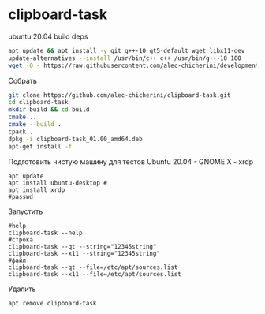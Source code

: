 # clipboard-task

ubuntu 20.04 build deps
```bash
apt update && apt install -y git g++-10 qt5-default wget libx11-dev
update-alternatives --install /usr/bin/c++ c++ /usr/bin/g++-10 100
wget -O - https://raw.githubusercontent.com/alec-chicherini/development-scripts/refs/heads/main/cmake/install_cmake.sh 2>/dev/null | bash
```

Собрать
```bash
git clone https://github.com/alec-chicherini/clipboard-task.git
cd clipboard-task
mkdir build && cd build
cmake ..
cmake --build .
cpack .
dpkg -i clipboard-task_01.00_amd64.deb
apt-get install -f
```

Подготовить чистую машину для тестов Ubuntu 20.04 - GNOME X - xrdp
```
apt update
apt install ubuntu-desktop #
apt install xrdp
#passwd

```

Запустить
```
#help
clipboard-task --help
#строка
clipboard-task --qt --string="12345string"
clipboard-task --x11 --string="12345string"
#файл
clipboard-task --qt --file=/etc/apt/sources.list
clipboard-task --x11 --file=/etc/apt/sources.list
```

Удалить
```
apt remove clipboard-task
```
